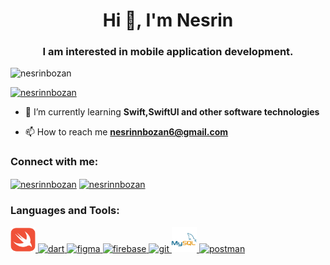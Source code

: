 <h1 align="center">Hi 👋, I'm Nesrin</h1>
<h3 align="center">I am interested in mobile application development.</h3>

<p align="left"> <img src="https://komarev.com/ghpvc/?username=nesrinbozan&label=Profile%20views&color=0e75b6&style=flat" alt="nesrinbozan" /> </p>

<p align="left"> <a href="https://twitter.com/nesrinnbozan" target="blank"><img src="https://img.shields.io/twitter/follow/nesrinnbozan?logo=twitter&style=for-the-badge" alt="nesrinnbozan" /></a> </p>

- 🌱 I’m currently learning **Swift,SwiftUI and other software technologies**

- 📫 How to reach me **nesrinnbozan6@gmail.com**

<h3 align="left">Connect with me:</h3>
<p align="left">
<a href="https://linkedin.com/in/nesrinnbozan" target="blank"><img align="center" src="https://raw.githubusercontent.com/rahuldkjain/github-profile-readme-generator/master/src/images/icons/Social/linked-in-alt.svg" alt="nesrinnbozan" height="30" width="40" /></a>
<a href="https://twitter.com/nesrinnbozan" target="blank"><img align="center" src="https://raw.githubusercontent.com/rahuldkjain/github-profile-readme-generator/master/src/images/icons/Social/twitter.svg" alt="nesrinnbozan" height="30" width="40" /></a>

</p>

<h3 align="left">Languages and Tools:</h3>
<p align="left"> <a href="https://developer.apple.com/swift/" target="_blank" rel="noreferrer"> <img src="https://raw.githubusercontent.com/devicons/devicon/master/icons/swift/swift-original.svg" alt="swift" width="40" height="40"/> </a> <a href="https://dart.dev" target="_blank" rel="noreferrer"> <img src="https://www.vectorlogo.zone/logos/dartlang/dartlang-icon.svg" alt="dart" width="40" height="40"/> </a> <a href="https://www.figma.com/" target="_blank" rel="noreferrer"> <img src="https://www.vectorlogo.zone/logos/figma/figma-icon.svg" alt="figma" width="40" height="40"/> </a> <a href="https://firebase.google.com/" target="_blank" rel="noreferrer"> <img src="https://www.vectorlogo.zone/logos/firebase/firebase-icon.svg" alt="firebase" width="40" height="40"/> </a> <a href="https://git-scm.com/" target="_blank" rel="noreferrer"> <img src="https://www.vectorlogo.zone/logos/git-scm/git-scm-icon.svg" alt="git" width="40" height="40"/> </a> <a href="https://www.mysql.com/" target="_blank" rel="noreferrer"> <img src="https://raw.githubusercontent.com/devicons/devicon/master/icons/mysql/mysql-original-wordmark.svg" alt="mysql" width="40" height="40"/> </a> <a href="https://postman.com" target="_blank" rel="noreferrer"> <img src="https://www.vectorlogo.zone/logos/getpostman/getpostman-icon.svg" alt="postman" width="40" height="40"/> </a> </p>

